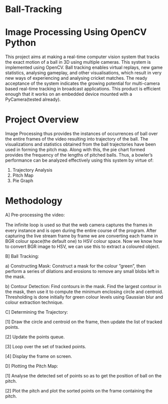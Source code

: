 # Ball-Tracking
# Image Processing Using OpenCV Python
This project aims at making a real-time computer vision system that tracks the exact motion of a ball in 3D using multiple cameras. 
This system is implemented using OpenCV. Ball tracking enables virtual replays, new game statistics, analysing gameplay, and
other visualisations, which result in very new ways of experiencing and analysing cricket matches.
The ready acceptance of the system indicates the growing potential for multi-camera based real-time tracking in broadcast applications.
This product is efficient enough that it works on an embedded device mounted with a PyCamera(tested already).

# Project Overview
Image Processing thus provides the instances of occurrences of ball over the entire frames of the video resulting into trajectory of the ball.
The visualizations and statistics obtained from the ball trajectories have been used in forming the pitch map.
Along with this, the pie chart formed provides the frequency of the lengths of pitched balls.
Thus, a bowler’s performance can be analyzed effectively using this system by virtue of:
1) Trajectory Analysis
2) Pitch Map
3) Pie Graph

# Methodology
A] Pre-processing the video:

The inﬁnite loop is used so that the web camera captures the frames in every instance and is open during the entire course of the program. After capturing the live stream frame by frame we are converting each frame in BGR colour space(the default one) to HSV colour space.
Now we know how to convert BGR image to HSV, we can use this to extract a coloured object.

B] Ball Tracking:

a) Constructing Mask:
Construct a mask for the colour ”green”, then perform a series of dilations and erosions to remove any small blobs left in the mask.

b) Contour Detection:
Find contours in the mask. Find the largest contour in the mask, then use it to compute the minimum enclosing circle and centroid.
Thresholding is done initially for green colour levels using Gaussian blur and colour extraction technique.

C] Determining the Trajectory:

[1] Draw the circle and centroid on the frame, then update the list of tracked points.

[2] Update the points queue.

[3] Loop over the set of tracked points.

[4] Display the frame on screen.

D] Plotting the Pitch Map:

[1] Analyse the detected set of points so as to get the position of ball on the pitch.

[2] Plot the pitch and plot the sorted points on the frame containing the pitch.

